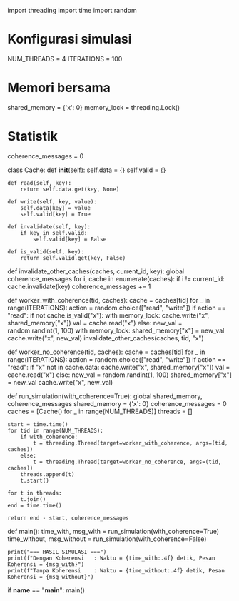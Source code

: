 import threading
import time
import random

# Konfigurasi simulasi
NUM_THREADS = 4
ITERATIONS = 100

# Memori bersama
shared_memory = {'x': 0}
memory_lock = threading.Lock()

# Statistik
coherence_messages = 0

class Cache:
    def __init__(self):
        self.data = {}
        self.valid = {}

    def read(self, key):
        return self.data.get(key, None)

    def write(self, key, value):
        self.data[key] = value
        self.valid[key] = True

    def invalidate(self, key):
        if key in self.valid:
            self.valid[key] = False

    def is_valid(self, key):
        return self.valid.get(key, False)

def invalidate_other_caches(caches, current_id, key):
    global coherence_messages
    for i, cache in enumerate(caches):
        if i != current_id:
            cache.invalidate(key)
            coherence_messages += 1

def worker_with_coherence(tid, caches):
    cache = caches[tid]
    for _ in range(ITERATIONS):
        action = random.choice(["read", "write"])
        if action == "read":
            if not cache.is_valid("x"):
                with memory_lock:
                    cache.write("x", shared_memory["x"])
            val = cache.read("x")
        else:
            new_val = random.randint(1, 100)
            with memory_lock:
                shared_memory["x"] = new_val
                cache.write("x", new_val)
            invalidate_other_caches(caches, tid, "x")

def worker_no_coherence(tid, caches):
    cache = caches[tid]
    for _ in range(ITERATIONS):
        action = random.choice(["read", "write"])
        if action == "read":
            if "x" not in cache.data:
                cache.write("x", shared_memory["x"])
            val = cache.read("x")
        else:
            new_val = random.randint(1, 100)
            shared_memory["x"] = new_val
            cache.write("x", new_val)

def run_simulation(with_coherence=True):
    global shared_memory, coherence_messages
    shared_memory = {'x': 0}
    coherence_messages = 0
    caches = [Cache() for _ in range(NUM_THREADS)]
    threads = []

    start = time.time()
    for tid in range(NUM_THREADS):
        if with_coherence:
            t = threading.Thread(target=worker_with_coherence, args=(tid, caches))
        else:
            t = threading.Thread(target=worker_no_coherence, args=(tid, caches))
        threads.append(t)
        t.start()

    for t in threads:
        t.join()
    end = time.time()

    return end - start, coherence_messages

def main():
    time_with, msg_with = run_simulation(with_coherence=True)
    time_without, msg_without = run_simulation(with_coherence=False)

    print("=== HASIL SIMULASI ===")
    print(f"Dengan Koherensi   : Waktu = {time_with:.4f} detik, Pesan Koherensi = {msg_with}")
    print(f"Tanpa Koherensi    : Waktu = {time_without:.4f} detik, Pesan Koherensi = {msg_without}")

if __name__ == "__main__":
    main()
